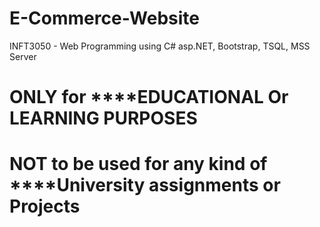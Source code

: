 # E-Commerce-Website
INFT3050 - Web Programming using C# asp.NET, Bootstrap, TSQL, MSS Server
# ONLY for ****EDUCATIONAL Or LEARNING PURPOSES
# NOT to be used for any kind of ****University assignments or Projects
